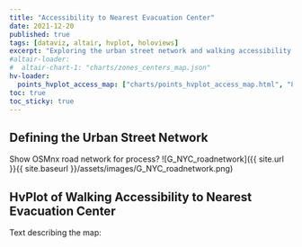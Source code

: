 ```yaml
---
title: "Accessibility to Nearest Evacuation Center"
date: 2021-12-20
published: true
tags: [dataviz, altair, hvplot, holoviews]
excerpt: "Exploring the urban street network and walking accessibility to nearest evacuation centers."
#altair-loader:
#  altair-chart-1: "charts/zones_centers_map.json"
hv-loader:
  points_hvplot_access_map: ["charts/points_hvplot_access_map.html", "800"] # second argument is the height
toc: true
toc_sticky: true
---
```


## Defining the Urban Street Network

Show OSMnx road network for process?
![G_NYC_roadnetwork]({{ site.url }}{{ site.baseurl }}/assets/images/G_NYC_roadnetwork.png)


## HvPlot of Walking Accessibility to Nearest Evacuation Center

Text describing the map:

<div id="points_hvplot_access_map"></div>
